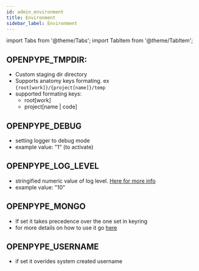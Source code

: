 ```yaml
---
id: admin_environment
title: Environment
sidebar_label: Environment
---
```


import Tabs from '@theme/Tabs';
import TabItem from '@theme/TabItem';

## OPENPYPE_TMPDIR:
 - Custom staging dir directory
 - Supports anatomy keys formating. ex `{root[work]}/{project[name]}/temp`
 - supported formating keys:
    - root[work]
    - project[name | code]

## OPENPYPE_DEBUG
 - setting logger to debug mode
 - example value: "1" (to activate)

## OPENPYPE_LOG_LEVEL
 - stringified numeric value of log level. [Here for more info](https://docs.python.org/3/library/logging.html#logging-levels)
 - example value: "10"

## OPENPYPE_MONGO
- If set it takes precedence over the one set in keyring
- for more details on how to use it go [here](admin_use#check-for-mongodb-database-connection)

## OPENPYPE_USERNAME
- if set it overides system created username
